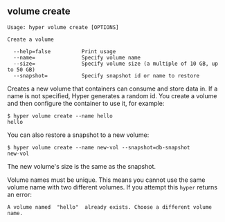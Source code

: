## volume create

    Usage: hyper volume create [OPTIONS]

    Create a volume
    
      --help=false          Print usage
      --name=               Specify volume name
      --size=               Specify volume size (a multiple of 10 GB, up to 50 GB)
      --snapshot=           Specify snapshot id or name to restore

Creates a new volume that containers can consume and store data in. If a name is not specified, Hyper generates a random id. You create a volume and then configure the container to use it, for example:

    $ hyper volume create --name hello
    hello

You can also restore a snapshot to a new volume:

	$ hyper volume create --name new-vol --snapshot=db-snapshot
	new-vol
	
The new volume's size is the same as the snapshot.

Volume names must be unique.  This means you cannot use the same volume name with two different volumes.  If you attempt this `hyper` returns an error:

```
A volume named  "hello"  already exists. Choose a different volume name.
```
